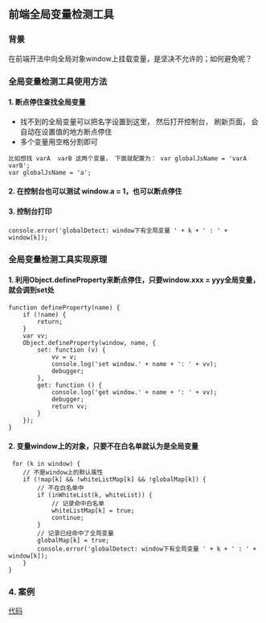## 前端全局变量检测工具

### 背景

在前端开法中向全局对象window上挂载变量，是坚决不允许的；如何避免呢？


### 全局变量检测工具使用方法


#### 1. 断点停住查找全局变量

+ 找不到的全局变量可以把名字设置到这里， 然后打开控制台， 刷新页面， 会自动在设置值的地方断点停住
+ 多个变量用空格分割即可

```
比如想找 varA  varB 这两个变量， 下面就配置为： var globalJsName = 'varA varB';
var globalJsName = 'a';
```

#### 2. 在控制台也可以测试 window.a = 1，也可以断点停住


#### 3. 控制台打印

```
console.error('globalDetect: window下有全局变量 ' + k + ' : ' + window[k]);
```

### 全局变量检测工具实现原理

#### 1. 利用Object.defineProperty来断点停住，只要window.xxx =  yyy全局变量，就会调到set处

```
function defineProperty(name) {
    if (!name) {
        return;
    }
    var vv;
    Object.defineProperty(window, name, {
        set: function (v) {
            vv = v;
            console.log('set window.' + name + ': ' + vv);
            debugger;
        },
        get: function () {
            console.log('get window.' + name + ': ' + vv);
            debugger;
            return vv;
        }
    });
}
```

#### 2. 变量window上的对象，只要不在白名单就认为是全局变量

```
 for (k in window) {
    // 不是window上的默认属性
    if (!map[k] && !whiteListMap[k] && !globalMap[k]) {
        // 不在白名单中
        if (inWhiteList(k, whiteList)) {
            // 记录命中白名单
            whiteListMap[k] = true;
            continue;
        }
        // 记录已经命中了全局变量
        globalMap[k] = true;
        console.error('globalDetect: window下有全局变量 ' + k + ' : ' + window[k]);
    }
}
```

### 4. 案例

[代码](https://github.com/zuopf769/notebook/blob/master/fe/%E5%89%8D%E7%AB%AF%E5%85%A8%E5%B1%80%E5%8F%98%E9%87%8F%E6%A3%80%E6%B5%8B%E5%B7%A5%E5%85%B7/detectGlobalJs.js)

